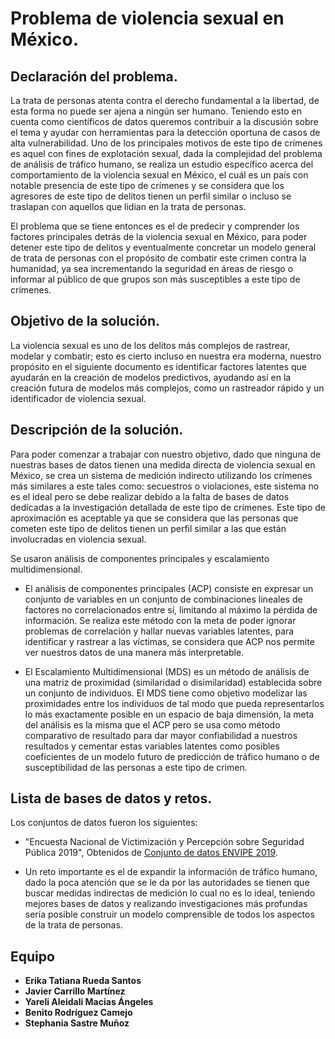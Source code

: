 # Problema de violencia sexual en México.

## Declaración del problema.

La trata de personas atenta contra el derecho fundamental a la libertad, de esta forma no puede ser ajena a ningún ser humano. Teniendo esto en cuenta como científicos de datos queremos contribuir a la discusión sobre el tema y ayudar con herramientas para la detección oportuna de casos de alta vulnerabilidad. Uno de los principales motivos de este tipo de crímenes es aquel con fines de explotación sexual, dada la complejidad del problema de análisis de tráfico humano, se realiza un estudio específico acerca del comportamiento de la violencia sexual en México, el cuál es un país con notable presencia de este tipo de crímenes y se considera que los agresores de este tipo de delitos tienen un perfil similar o incluso se traslapan con aquellos que lidian en la trata de personas.

El problema que se tiene entonces es el de predecir y comprender los factores principales detrás de la violencia sexual en México, para poder detener este tipo de delitos y eventualmente concretar un modelo general de trata de personas con el propósito de combatir este crimen contra la humanidad, ya sea incrementando la seguridad en áreas de riesgo o informar al público de que grupos son más susceptibles a este tipo de crímenes.

## Objetivo de la solución.

La violencia sexual es uno de los delitos más complejos de rastrear, modelar y combatir; esto es cierto incluso en nuestra era moderna, nuestro propósito en el siguiente documento es identificar factores latentes que ayudarán en la creación de modelos predictivos, ayudando así en la creación futura de modelos más complejos, como un rastreador rápido y un identificador de violencia sexual.

## Descripción de la solución.

Para poder comenzar a trabajar con nuestro objetivo, dado que ninguna de nuestras bases de datos tienen una medida directa de violencia sexual en México, se crea un sistema de medición indirecto utilizando los crímenes más similares a este tales como: secuestros o violaciones, este sistema no es el ideal pero se debe realizar debido a la falta de bases de datos dedicadas a la investigación detallada de este tipo de crímenes. Este tipo de aproximación es aceptable ya que se considera que las personas que cometen este tipo de delitos tienen un perfil similar a las que están involucradas en violencia sexual.

Se usaron análisis de componentes principales y escalamiento multidimensional.

* El análisis de componentes principales (ACP) consiste en expresar un conjunto de variables en un conjunto de combinaciones lineales de factores no correlacionados entre sí, limitando al máximo la pérdida de información. Se realiza este método con la meta de poder ignorar problemas de correlación y hallar nuevas variables latentes, para identificar y rastrear a las víctimas, se considera que ACP nos permite ver nuestros datos de una manera más interpretable.

* El Escalamiento Multidimensional (MDS) es un método de análisis de una matriz de proximidad (similaridad o disimilaridad) establecida sobre un conjunto de individuos. El MDS tiene como objetivo modelizar las proximidades entre los individuos de tal modo que pueda representarlos lo más exactamente posible en un espacio de baja dimensión, la meta del análisis es la misma que el ACP pero se usa como método comparativo de resultado para dar mayor confiabilidad a nuestros resultados y cementar estas variables latentes como posibles coeficientes de un modelo futuro de predicción de tráfico humano o de susceptibilidad de las personas a este tipo de crimen.

## Lista de bases de datos y retos.

Los conjuntos de datos fueron los siguientes:
- "Encuesta Nacional de Victimización y Percepción sobre Seguridad Pública 2019", Obtenidos de [Conjunto de datos ENVIPE 2019](https://www.inegi.org.mx/contenidos/programas/envipe/2019/datosabiertos/conjunto_de_datos_envipe2019_csv.zip).

- Un reto importante es el de expandir la información de tráfico humano, dado la poca atención que se le da por las autoridades se tienen que buscar medidas indirectas de medición lo cual no es lo ideal, teniendo mejores bases de datos y realizando investigaciones más profundas sería posible construir un modelo comprensible de todos los aspectos de la trata de personas.

## Equipo
* **Erika Tatiana Rueda Santos**
* **Javier Carrillo Martínez**
* **Yareli Aleidali  Macias Ángeles**
* **Benito Rodríguez Camejo**
* **Stephania Sastre Muñoz**
